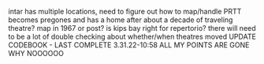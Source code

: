 intar has multiple locations, need to figure out how to map/handle
PRTT becomes pregones and has a home after about a decade of traveling theatre? map in 1967 or post?
is kips bay right for repertorio?
there will need to be a lot of double checking about whether/when theatres moved
UPDATE CODEBOOK - LAST COMPLETE 3.31.22-10:58
ALL MY POINTS ARE GONE WHY NOOOOOO

